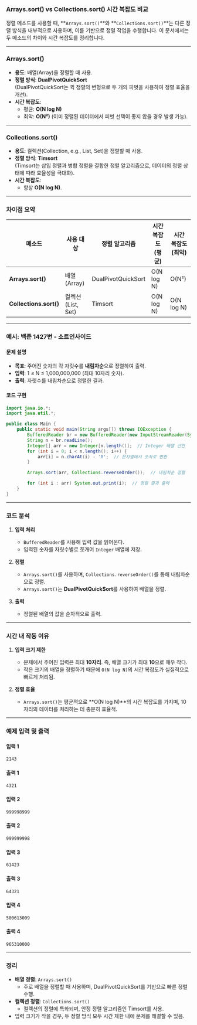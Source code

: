 ### Arrays.sort() vs Collections.sort() 시간 복잡도 비교

정렬 메소드를 사용할 때, **`Arrays.sort()`**와 **`Collections.sort()`**는 다른 정렬 방식을 내부적으로 사용하며, 이를 기반으로 정렬 작업을 수행합니다. 이 문서에서는 두 메소드의 차이와 시간 복잡도를 정리합니다.

---

### Arrays.sort()

- **용도**: 배열(Array)을 정렬할 때 사용.
- **정렬 방식**: **DualPivotQuickSort**  
  (DualPivotQuickSort는 퀵 정렬의 변형으로 두 개의 피벗을 사용하여 정렬 효율을 개선).
- **시간 복잡도**:
    - 평균: **O(N log N)**
    - 최악: **O(N²)** (이미 정렬된 데이터에서 피벗 선택이 좋지 않을 경우 발생 가능).

---

### Collections.sort()

- **용도**: 컬렉션(Collection, e.g., List, Set)을 정렬할 때 사용.
- **정렬 방식**: **Timsort**  
  (Timsort는 삽입 정렬과 병합 정렬을 결합한 정렬 알고리즘으로, 데이터의 정렬 상태에 따라 효율성을 극대화).
- **시간 복잡도**:
    - 항상 **O(N log N)**.

---

### 차이점 요약

| 메소드              | 사용 대상        | 정렬 알고리즘          | 시간 복잡도 (평균) | 시간 복잡도 (최악) |
|---------------------|-----------------|------------------------|-------------------|-------------------|
| **Arrays.sort()**   | 배열 (Array)     | DualPivotQuickSort     | O(N log N)        | O(N²)             |
| **Collections.sort()** | 컬렉션 (List, Set) | Timsort                | O(N log N)        | O(N log N)        |

---

### 예시: 백준 1427번 - 소트인사이드

#### 문제 설명
- **목표**: 주어진 숫자의 각 자릿수를 **내림차순**으로 정렬하여 출력.
- **입력**: 1 ≤ N ≤ 1,000,000,000 (최대 10자리 숫자).
- **출력**: 자릿수를 내림차순으로 정렬한 결과.

#### 코드 구현

```java
import java.io.*;
import java.util.*;

public class Main {
    public static void main(String args[]) throws IOException {
        BufferedReader br = new BufferedReader(new InputStreamReader(System.in));
        String n = br.readLine();
        Integer[] arr = new Integer[n.length()];  // Integer 배열 선언
        for (int i = 0; i < n.length(); i++) {
            arr[i] = n.charAt(i) - '0';  // 문자열에서 숫자로 변환
        }

        Arrays.sort(arr, Collections.reverseOrder());  // 내림차순 정렬

        for (int i : arr) System.out.print(i);  // 정렬 결과 출력
    }
}
```

---

### 코드 분석

1. **입력 처리**
    - `BufferedReader`를 사용해 입력 값을 읽어온다.
    - 입력된 숫자를 자릿수별로 쪼개어 `Integer` 배열에 저장.

2. **정렬**
    - `Arrays.sort()`를 사용하며, `Collections.reverseOrder()`를 통해 내림차순으로 정렬.
    - `Arrays.sort()`는 **DualPivotQuickSort**를 사용하여 배열을 정렬.

3. **출력**
    - 정렬된 배열의 값을 순차적으로 출력.

---

### 시간 내 작동 이유

1. **입력 크기 제한**
    - 문제에서 주어진 입력은 최대 **10자리**. 즉, 배열 크기가 최대 **10**으로 매우 작다.
    - 작은 크기의 배열을 정렬하기 때문에 `O(N log N)`의 시간 복잡도가 실질적으로 빠르게 처리됨.

2. **정렬 효율**
    - `Arrays.sort()`는 평균적으로 **O(N log N)**의 시간 복잡도를 가지며, 10자리의 데이터를 처리하는 데 충분히 효율적.

---

### 예제 입력 및 출력

#### 입력 1
```
2143
```

#### 출력 1
```
4321
```

#### 입력 2
```
999998999
```

#### 출력 2
```
999999998
```

#### 입력 3
```
61423
```

#### 출력 3
```
64321
```

#### 입력 4
```
500613009
```

#### 출력 4
```
965310000
```

---

### 정리

- **배열 정렬**: `Arrays.sort()`
    - 주로 배열을 정렬할 때 사용하며, DualPivotQuickSort를 기반으로 빠른 정렬 수행.
- **컬렉션 정렬**: `Collections.sort()`
    - 컬렉션의 정렬에 특화되며, 안정 정렬 알고리즘인 Timsort를 사용.
- 입력 크기가 작을 경우, 두 정렬 방식 모두 시간 제한 내에 문제를 해결할 수 있음.